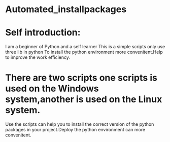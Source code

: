# Automated_installpackages
# Self introduction:
I am a beginner of Python and a self learner
This is a simple scripts only use three lib in python
To install the python environment more convenitent.Help to improve the work efficiency.
# There are two scripts one scripts is used on the Windows system,another is used on the Linux system.
Use the scripts can help you to install the correct version of the python packages in your project.Deploy the python environment can more convenitent.
